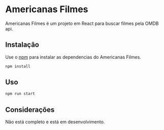 # Americanas Filmes

Americanas Filmes é um projeto em React para buscar filmes pela OMDB api.

## Instalação

Use o [npm](https://www.npmjs.com/) para instalar as dependencias do Americanas Filmes.

```bash
npm install
```
## Uso

```bash
npm run start
```

## Considerações
Não está completo e está em desenvolvimento.
